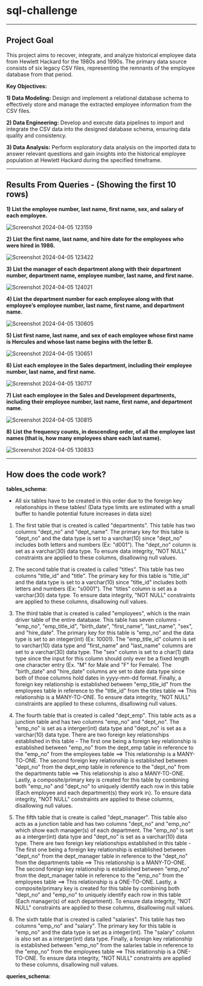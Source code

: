 # **sql-challenge** #

--------

## **Project Goal** ##
This project aims to recover, integrate, and analyze historical employee data from Hewlett Hackard for the 1980s and 1990s. The primary data source consists of six legacy CSV files, representing the remnants of the employee database from that period.

**Key Objectives:**

**1) Data Modeling:** Design and implement a relational database schema to effectively store and manage the extracted employee information from the CSV files.

**2) Data Engineering:** Develop and execute data pipelines to import and integrate the CSV data into the designed database schema, ensuring data quality and consistency.

**3) Data Analysis:** Perform exploratory data analysis on the imported data to answer relevant questions and gain insights into the historical employee population at Hewlett Hackard during the specified timeframe.

---------

## **Results From Queries - (Showing the first 10 rows)** ##

**1) List the employee number, last name, first name, sex, and salary of each employee.**

![Screenshot 2024-04-05 123159](https://github.com/nmrodio/sql-challenge/assets/157527614/68a3df32-d269-49ba-a701-4722776d9f01)

**2) List the first name, last name, and hire date for the employees who were hired in 1986.**

![Screenshot 2024-04-05 123422](https://github.com/nmrodio/sql-challenge/assets/157527614/5b1b7583-b1e1-481c-be5f-a0e3ff1ae3a0)

**3) List the manager of each department along with their department number, department name, employee number, last name, and first name.**

![Screenshot 2024-04-05 124021](https://github.com/nmrodio/sql-challenge/assets/157527614/1cda3552-dacc-4f3c-b6c5-c0e025b66d4a)

**4) List the department number for each employee along with that employee’s employee number, last name, first name, and department name.**

![Screenshot 2024-04-05 130605](https://github.com/nmrodio/sql-challenge/assets/157527614/7f99ad87-73d5-4f0c-b0ed-f5c9dff01e8f)

**5) List first name, last name, and sex of each employee whose first name is Hercules and whose last name begins with the letter B.**

![Screenshot 2024-04-05 130651](https://github.com/nmrodio/sql-challenge/assets/157527614/528464c6-cbd5-43bc-b58d-bbcbb0f023c7)

**6) List each employee in the Sales department, including their employee number, last name, and first name.**

![Screenshot 2024-04-05 130717](https://github.com/nmrodio/sql-challenge/assets/157527614/9329a806-9837-4473-8917-b7205f6e81dc)

**7) List each employee in the Sales and Development departments, including their employee number, last name, first name, and department name.**

![Screenshot 2024-04-05 130815](https://github.com/nmrodio/sql-challenge/assets/157527614/548c4d7c-b435-44f9-8f28-f7edb3a44002)

**8) List the frequency counts, in descending order, of all the employee last names (that is, how many employees share each last name).**

![Screenshot 2024-04-05 130833](https://github.com/nmrodio/sql-challenge/assets/157527614/986979d5-f785-4278-b435-88902696d6ed)

---------------------------

## **How does the code work?** ##
**tables_schema:**
* All six tables have to be created in this order due to the foreign key relationships in these tables! (Data type limits are estimated with a small buffer to handle potential future increases in data size)

1) The first table that is created is called "departments". This table has two columns "dept_no" and "dept_name". The primary key for this table is "dept_no" and the data type is set to a varchar(10) since "dept_no" includes both letters and numbers (Ex: "d001"). The "dept_no" column is set as a varchar(30) data type. To ensure data integrity, "NOT NULL" constraints are applied to these columns, disallowing null values.

2) The second table that is created is called "titles". This table has two columns "title_id" and "title". The primary key for this table is "title_id" and the data type is set to a varchar(10) since "title_id" includes both letters and numbers (Ex: "s0001"). The "titles" column is set as a varchar(30) data type. To ensure data integrity, "NOT NULL" constraints are applied to these columns, disallowing null values.

3) The third table that is created is called "employees", which is the main driver table of the entire database. This table has seven columns - "emp_no", "emp_title_id", "birth_date", "first_name", "last_name", "sex", and "hire_date". The primary key for this table is "emp_no" and the data type is set to an integer(int) (Ex: 10001). The "emp_title_id" column is set to varchar(10) data type and "first_name" and "last_name" columns are set to a varchar(30) data type. The "sex" column is set to a char(1) data type since the input for this column should only ever be a fixed length one character entry (Ex. "M" for Male and "F" for Female). The "birth_date" and "hire_date" columns are set to date data type since both of those columns hold dates in yyyy-mm-dd format. Finally, a foreign key relationship is established between "emp_title_id" from the employees table in reference to the "title_id" from the titles table ==> This relationship is a MANY-TO-ONE. To ensure data integrity, "NOT NULL" constraints are applied to these columns, disallowing null values.

4) The fourth table that is created is called "dept_emp". This table acts as a junction table and has two columns "emp_no" and "dept_no". The "emp_no" is set as a interger(int) data type and "dept_no" is set as a varchar(10) data type. There are two foreign key relationships established in this table - The first one being a foreign key relationship is established between "emp_no" from the dept_emp table in reference to the "emp_no" from the employees table ==> This relationship is a MANY-TO-ONE. The second foreign key relationship is established between "dept_no" from the dept_emp table in reference to the "dept_no" from the departments table ==> This relationship is also a MANY-TO-ONE. Lastly, a composite/primary key is created for this table by combining both "emp_no" and "dept_no" to uniquely identify each row in this table (Each employee and each department(s) they work in). To ensure data integrity, "NOT NULL" constraints are applied to these columns, disallowing null values.

5) The fifth table that is create is called "dept_manager". This table also acts as a junction table and has two columns "dept_no" and "emp_no" which show each manager(s) of each department. The "emp_no" is set as a interger(int) data type and "dept_no" is set as a varchar(10) data type. There are two foreign key relationships established in this table - The first one being a foreign key relationship is established between "dept_no" from the dept_manager table in reference to the "dept_no" from the departments table ==> This relationship is a MANY-TO-ONE. The second foreign key relationship is established between "emp_no" from the dept_manager table in reference to the "emp_no" from the employees table ==> This relationship is a ONE-TO-ONE. Lastly, a composite/primary key is created for this table by combining both "dept_no" and "emp_no" to uniquely identify each row in this table (Each manager(s) of each department). To ensure data integrity, "NOT NULL" constraints are applied to these columns, disallowing null values.

6) The sixth table that is created is called "salaries". This table has two columns "emp_no" and "salary". The primary key for this table is "emp_no" and the data type is set as a integer(int). The "salary" column is also set as a interger(int) data type. Finally, a foreign key relationship is established between "emp_no" from the salaries table in reference to the "emp_no" from the employees table ==> This relationship is a ONE-TO-ONE. To ensure data integrity, "NOT NULL" constraints are applied to these columns, disallowing null values.




**queries_schema:**
